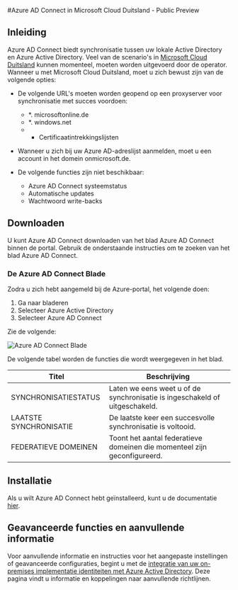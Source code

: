 <properties
    pageTitle="Azure AD Connect in Microsoft Cloud Duitsland"
    description="Azure AD Connect wordt uw on-premises implementatie-mappen integreren met Azure Active Directory. Hiermee kunt u een algemene identiteit verstrekken voor Office 365 en Azure SaaS toepassingen die zijn geïntegreerd met Azure AD."
    keywords="Inleiding naar Azure AD Connect, Azure AD Connect overzicht van wat Azure AD Connect is active directory, Duitsland, zwart bos installeren"
    services="active-directory"
    documentationCenter=""
    authors="billmath"
    manager="femila"
    editor=""/>

<tags
    ms.service="active-directory"
    ms.workload="identity"
    ms.tgt_pltfrm="na"
    ms.devlang="na"
    ms.topic="get-started-article"
    ms.date="09/08/2016"
    ms.author="billmath"/>

#<a name="azure-ad-connect-in-microsoft-cloud-germany---public-preview"></a>Azure AD Connect in Microsoft Cloud Duitsland - Public Preview

## <a name="introduction"></a>Inleiding
Azure AD Connect biedt synchronisatie tussen uw lokale Active Directory en Azure Active Directory.
Veel van de scenario's in [Microsoft Cloud Duitsland](https://www.microsoft.com/de-de/cloud/deutschland/default.aspx) kunnen momenteel, moeten worden uitgevoerd door de operator. Wanneer u met Microsoft Cloud Duitsland, moet u zich bewust zijn van de volgende opties:


- De volgende URL's moeten worden geopend op een proxyserver voor synchronisatie met succes voordoen:
    - *. microsoftonline.de
    - *. windows.net
    - + Certificaatintrekkingslijsten

- Wanneer u zich bij uw Azure AD-adreslijst aanmelden, moet u een account in het domein onmicrosoft.de.
- De volgende functies zijn niet beschikbaar:
    - Azure AD Connect systeemstatus
    - Automatische updates
    - Wachtwoord write-backs

## <a name="download"></a>Downloaden
U kunt Azure AD Connect downloaden van het blad Azure AD Connect binnen de portal.  Gebruik de onderstaande instructies om te zoeken van het blad Azure AD Connect.

### <a name="the-azure-ad-connect-blade"></a>De Azure AD Connect Blade

Zodra u zich hebt aangemeld bij de Azure-portal, het volgende doen:

1. Ga naar bladeren
2.  Selecteer Azure Active Directory
3.  Selecteer Azure AD Connect

Zie de volgende:

![Azure AD Connect Blade](media\active-directory-aadconnect-germany\germany1.png)

 
De volgende tabel worden de functies die wordt weergegeven in het blad.


Titel|Beschrijving|
----- | ----- |
SYNCHRONISATIESTATUS|Laten we eens weet u of de synchronisatie is ingeschakeld of uitgeschakeld.|
LAATSTE SYNCHRONISATIE|De laatste keer een succesvolle synchronisatie is voltooid.|
FEDERATIEVE DOMEINEN|Toont het aantal federatieve domeinen die momenteel zijn geconfigureerd.|


## <a name="installation"></a>Installatie
Als u wilt Azure AD Connect hebt geïnstalleerd, kunt u de documentatie [hier](active-directory-aadconnect.md#install-azure-ad-connect).

## <a name="advanced-features-and-additional-information"></a>Geavanceerde functies en aanvullende informatie
Voor aanvullende informatie en instructies voor het aangepaste instellingen of geavanceerde configuraties, begint u met de [integratie van uw on-premises implementatie identiteiten met Azure Active Directory](active-directory-aadconnect.md).  Deze pagina vindt u informatie en koppelingen naar aanvullende richtlijnen.
